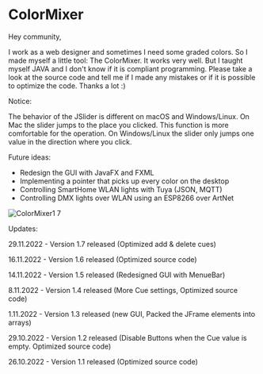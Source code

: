 # ColorMixer

Hey community,

I work as a web designer and sometimes I need some graded colors. So I made myself a little tool: The ColorMixer.
It works very well. But I taught myself JAVA and I don't know if it is compliant programming.
Please take a look at the source code and tell me if I made any mistakes or if it is possible to optimize the code. Thanks a lot :)

Notice:

The behavior of the JSlider is different on macOS and Windows/Linux.
On Mac the slider jumps to the place you clicked. This function is more comfortable for the operation.
On Windows/Linux the slider only jumps one value in the direction where you click.


Future ideas:
- Redesign the GUI with JavaFX and FXML
- Implementing a pointer that picks up every color on the desktop
- Controlling SmartHome WLAN lights with Tuya (JSON, MQTT)
- Controlling DMX lights over WLAN using an ESP8266 over ArtNet

![ColorMixer1 7](https://user-images.githubusercontent.com/116021405/204408964-abd96e34-465f-4b70-b45b-d96a700cdced.png)

Updates:

29.11.2022 - Version 1.7 released (Optimized add & delete cues)

16.11.2022 - Version 1.6 released (Optimized source code)

14.11.2022 - Version 1.5 released (Redesigned GUI with MenueBar)

8.11.2022 - Version 1.4 released (More Cue settings, Optimized source code)

1.11.2022 - Version 1.3 released (new GUI, Packed the JFrame elements into arrays)

29.10.2022 - Version 1.2 released (Disable Buttons when the Cue value is empty. Optimized source code)

26.10.2022 - Version 1.1 released (Optimized source code)
